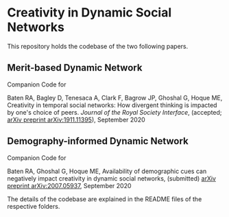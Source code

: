 # Creativity in Dynamic Social Networks

This repository holds the codebase of the two following papers.

## Merit-based Dynamic Network

Companion Code for

Baten RA, Bagley D, Tenesaca A, Clark F, Bagrow JP, Ghoshal G, Hoque ME, Creativity in temporal social networks: How divergent thinking is impacted by one's choice of peers. _Journal of the Royal Society Interface_, (accepted; [arXiv preprint arXiv:1911.11395](https://arxiv.org/pdf/1911.11395.pdf)), September 2020

## Demography-informed Dynamic Network

Companion Code for

Baten RA, Ghoshal G, Hoque ME, Availability of demographic cues can negatively impact creativity in dynamic social networks, (submitted) [arXiv preprint arXiv:2007.05937](https://arxiv.org/pdf/2007.05937.pdf), September 2020

The details of the codebase are explained in the README files of the respective folders.
